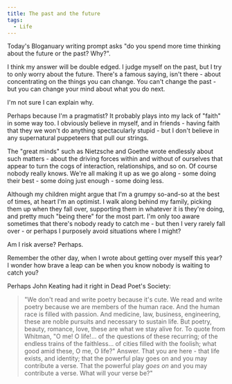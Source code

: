 ```yaml
---
title: The past and the future
tags:
  - Life
---
```



Today's Bloganuary writing prompt asks "do you spend more time thinking about the future or the past? Why?".


I think my answer will be double edged. I judge myself on the past, but I try to only worry about the future. There's a famous saying, isn't there - about concentrating on the things you can change. You can't change the past - but you can change your mind about what you do next.


I'm not sure I can explain why.


Perhaps because I'm a pragmatist? It probably plays into my lack of "faith" in some way too. I obviously believe in myself, and in friends - having faith that they we won't do anything spectacularly stupid - but I don't believe in any supernatural puppeteers that pull our strings.


The "great minds" such as Nietzsche and Goethe wrote endlessly about such matters - about the driving forces within and without of ourselves that appear to turn the cogs of interaction, relationships, and so on. Of course nobody really knows. We're all making it up as we go along - some doing their best - some doing just enough - some doing less.


Although my children might argue that I'm a grumpy so-and-so at the best of times, at heart I'm an optimist. I walk along behind my family, picking them up when they fall over, supporting them in whatever it is they're doing, and pretty much "being there" for the most part. I'm only too aware sometimes that there's nobody ready to catch me - but then I very rarely fall over - or perhaps I purposely avoid situations where I might?


Am I risk averse? Perhaps.


Remember the other day, when I wrote about getting over myself this year? I wonder how brave a leap can be when you know nobody is waiting to catch you?


Perhaps John Keating had it right in Dead Poet's Society:




> 
> "We don't read and write poetry because it's cute. We read and write poetry because we are members of the human race. And the human race is filled with passion. And medicine, law, business, engineering, these are noble pursuits and necessary to sustain life. But poetry, beauty, romance, love, these are what we stay alive for. To quote from Whitman, "O me! O life!... of the questions of these recurring; of the endless trains of the faithless... of cities filled with the foolish; what good amid these, O me, O life?" Answer. That you are here - that life exists, and identity; that the powerful play goes on and you may contribute a verse. That the powerful play *goes on* and you may contribute a verse. What will your verse be?"
> 
> 
> 



